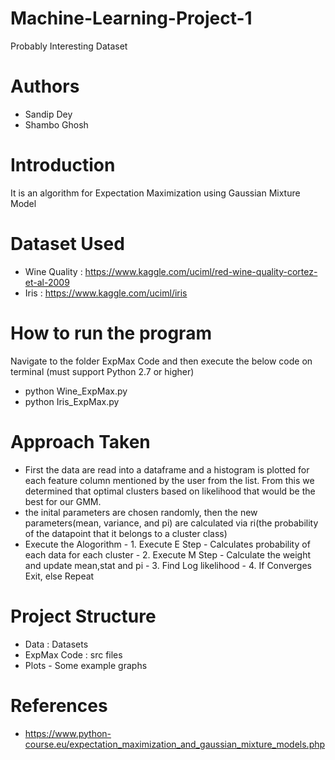 # Machine-Learning-Project-1
Probably Interesting Dataset 

# Authors
- Sandip Dey
- Shambo Ghosh

# Introduction
It is an algorithm for Expectation Maximization using Gaussian Mixture Model

# Dataset Used
- Wine Quality : https://www.kaggle.com/uciml/red-wine-quality-cortez-et-al-2009
- Iris : https://www.kaggle.com/uciml/iris

# How to run the program
Navigate to the folder ExpMax Code and then execute the below code on terminal (must support Python 2.7 or higher)
- python Wine_ExpMax.py
- python Iris_ExpMax.py 

# Approach Taken

- First the data are read into a dataframe and a histogram is plotted for each feature column mentioned by the user from the list. From this we determined that optimal clusters based on likelihood that would be the best for our GMM.
- the inital parameters are chosen randomly, then the new parameters(mean, variance, and pi) are calculated via ri(the probability of the datapoint that it belongs to a cluster class)
 - Execute the Alogorithm 
       - 1. Execute E Step - Calculates probability of each data for each cluster
       - 2. Execute M Step - Calculate the weight and update mean,stat and pi
       - 3. Find Log likelihood
       - 4. If Converges Exit, else Repeat
            
# Project Structure

- Data : Datasets
- ExpMax Code : src files
- Plots - Some example graphs
            
# References
- https://www.python-course.eu/expectation_maximization_and_gaussian_mixture_models.php








